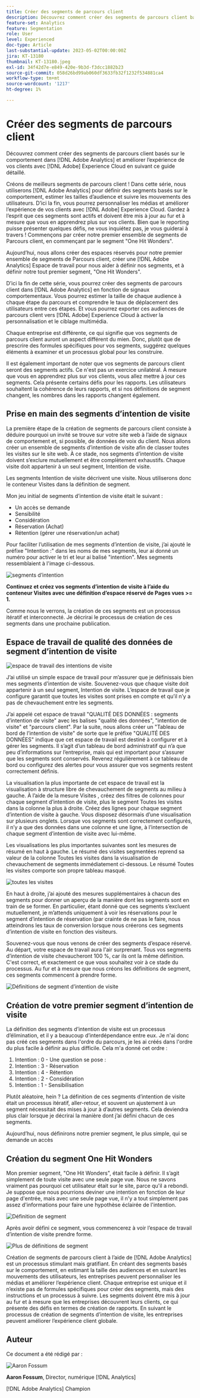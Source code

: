```yaml
---
title: Créer des segments de parcours client
description: Découvrez comment créer des segments de parcours client basés sur le comportement dans [!DNL Adobe Analytics] et améliorer l’expérience de vos clients avec [!DNL Adobe] Experience Cloud en suivant ce guide détaillé.
feature-set: Analytics
feature: Segmentation
role: User
level: Experienced
doc-type: Article
last-substantial-update: 2023-05-02T00:00:00Z
jira: KT-13180
thumbnail: KT-13180.jpeg
exl-id: 34f42d7e-e849-420e-9b3d-f3dcc1882b23
source-git-commit: 058d26bd99ab060df3633fb32f1232f534881ca4
workflow-type: tm+mt
source-wordcount: '1217'
ht-degree: 1%

---
```


# Créer des segments de parcours client

Découvrez comment créer des segments de parcours client basés sur le comportement dans [!DNL Adobe Analytics] et améliorer l’expérience de vos clients avec [!DNL Adobe] Experience Cloud en suivant ce guide détaillé.

Créons de meilleurs segments de parcours client ! Dans cette série, nous utiliserons [!DNL Adobe Analytics] pour définir des segments basés sur le comportement, estimer les tailles d’audience et suivre les mouvements des utilisateurs. D’ici la fin, vous pourrez personnaliser les médias et améliorer l’expérience de vos clients avec [!DNL Adobe] Experience Cloud. Gardez à l’esprit que ces segments sont actifs et doivent être mis à jour au fur et à mesure que vous en apprendrez plus sur vos clients. Bien que le reporting puisse présenter quelques défis, ne vous inquiétez pas, je vous guiderai à travers ! Commençons par créer notre premier ensemble de segments de Parcours client, en commençant par le segment &quot;One Hit Wonders&quot;.

Aujourd’hui, nous allons créer des espaces réservés pour notre premier ensemble de segments de Parcours client, créer une [!DNL Adobe Analytics] Espace de travail pour nous aider à définir nos segments, et à définir notre tout premier segment, &quot;One Hit Wonders&quot;.

D’ici la fin de cette série, vous pourrez créer des segments de parcours client dans [!DNL Adobe Analytics] en fonction de signaux comportementaux. Vous pourrez estimer la taille de chaque audience à chaque étape du parcours et comprendre le taux de déplacement des utilisateurs entre ces étapes. Et vous pourrez exporter ces audiences de parcours client vers [!DNL Adobe] Experience Cloud à activer la personnalisation et le ciblage multimédia.

Chaque entreprise est différente, ce qui signifie que vos segments de parcours client auront un aspect différent du mien. Donc, plutôt que de prescrire des formules spécifiques pour vos segments, suggérez quelques éléments à examiner et un processus global pour les construire.

Il est également important de noter que vos segments de parcours client seront des segments actifs. Ce n&#39;est pas un exercice unilatéral. À mesure que vous en apprendrez plus sur vos clients, vous allez mettre à jour ces segments. Cela présente certains défis pour les rapports. Les utilisateurs souhaitent la cohérence de leurs rapports, et si nos définitions de segment changent, les nombres dans les rapports changent également.

## Prise en main des segments d’intention de visite

La première étape de la création de segments de parcours client consiste à déduire pourquoi un invité se trouve sur votre site web à l’aide de signaux de comportement et, si possible, de données de voix du client. Nous allons créer un ensemble de segments d’intention de visite afin de classer toutes les visites sur le site web. À ce stade, nos segments d’intention de visite doivent s’exclure mutuellement et être complètement exhaustifs. Chaque visite doit appartenir à un seul segment, Intention de visite.

Les segments Intention de visite décrivent une visite. Nous utiliserons donc le conteneur Visites dans la définition de segment.

Mon jeu initial de segments d’intention de visite était le suivant :

* Un accès se demande
* Sensibilité
* Considération
* Réservation (Achat)
* Rétention (gérer une réservation/un achat)

Pour faciliter l’utilisation de mes segments d’intention de visite, j’ai ajouté le préfixe &quot;Intention :&quot; dans les noms de mes segments, leur ai donné un numéro pour activer le tri et leur ai balisé &quot;intention&quot;. Mes segments ressemblaient à l&#39;image ci-dessous.

![segments d’intention](assets/intent-segments.png)

**Continuez et créez vos segments d’intention de visite à l’aide du conteneur Visites avec une définition d’espace réservé de Pages vues >= 1.**

Comme nous le verrons, la création de ces segments est un processus itératif et interconnecté. Je décrirai le processus de création de ces segments dans une prochaine publication.

## Espace de travail de qualité des données de segment d’intention de visite

![espace de travail des intentions de visite](assets/visit-intent-workspace.png)

J’ai utilisé un simple espace de travail pour m’assurer que je définissais bien mes segments d’intention de visite. Souvenez-vous que chaque visite doit appartenir à un seul segment, Intention de visite. L’espace de travail que je configure garantit que toutes les visites sont prises en compte et qu’il n’y a pas de chevauchement entre les segments.

J’ai appelé cet espace de travail &quot;QUALITÉ DES DONNÉES : segments d’intention de visite&quot; avec les balises &quot;qualité des données&quot;, &quot;intention de visite&quot; et &quot;parcours client&quot;. Par la suite, nous allons créer un &quot;Tableau de bord de l’intention de visite&quot; de sorte que le préfixe &quot;QUALITÉ DES DONNÉES&quot; indique que cet espace de travail est destiné à configurer et à gérer les segments. Il s’agit d’un tableau de bord administratif qui n’a que peu d’informations sur l’entreprise, mais qui est important pour s’assurer que les segments sont conservés. Revenez régulièrement à ce tableau de bord ou configurez des alertes pour vous assurer que vos segments restent correctement définis.

La visualisation la plus importante de cet espace de travail est la visualisation à structure libre de chevauchement de segments au milieu à gauche. À l’aide de la mesure Visites , créez des filtres de colonnes pour chaque segment d’intention de visite, plus le segment Toutes les visites dans la colonne la plus à droite. Créez des lignes pour chaque segment d’intention de visite à gauche. Vous disposez désormais d’une visualisation sur plusieurs onglets. Lorsque vos segments sont correctement configurés, il n’y a que des données dans une colonne et une ligne, à l’intersection de chaque segment d’intention de visite avec lui-même.

Les visualisations les plus importantes suivantes sont les mesures de résumé en haut à gauche. Le résumé des visites segmentées reprend sa valeur de la colonne Toutes les visites dans la visualisation de chevauchement de segments immédiatement ci-dessous. Le résumé Toutes les visites comporte son propre tableau masqué.

![toutes les visites](assets/all-visits.png)

En haut à droite, j’ai ajouté des mesures supplémentaires à chacun des segments pour donner un aperçu de la manière dont les segments sont en train de se former. En particulier, étant donné que ces segments s’excluent mutuellement, je m’attends uniquement à voir les réservations pour le segment d’intention de réservation (par crainte de ne pas le faire, nous atteindrons les taux de conversion lorsque nous créerons ces segments d’intention de visite en fonction des visiteurs.

Souvenez-vous que nous venons de créer des segments d’espace réservé. Au départ, votre espace de travail aura l&#39;air surprenant. Tous vos segments d’intention de visite chevaucheront 100 %, car ils ont la même définition. C&#39;est correct, et exactement ce que vous souhaitez voir à ce stade du processus. Au fur et à mesure que nous créons les définitions de segment, ces segments commencent à prendre forme.

![Définitions de segment d’intention de visite](assets/visit-intent-segment-defs.png)

## Création de votre premier segment d’intention de visite

La définition des segments d’intention de visite est un processus d’élimination, et il y a beaucoup d’interdépendance entre eux. Je n&#39;ai donc pas créé ces segments dans l&#39;ordre du parcours, je les ai créés dans l&#39;ordre du plus facile à définir au plus difficile. Cela m&#39;a donné cet ordre :

1. Intention : 0 - Une question se pose :
1. Intention : 3 - Réservation
1. Intention : 4 - Rétention
1. Intention : 2 - Considération
1. Intention : 1 - Sensibilisation

Plutôt aléatoire, hein ? La définition de ces segments d’intention de visite était un processus itératif, aller-retour, et souvent un ajustement à un segment nécessitait des mises à jour à d’autres segments. Cela deviendra plus clair lorsque je décrirai la manière dont j’ai défini chacun de ces segments.

Aujourd’hui, nous définirons notre premier segment, le plus simple, qui se demande un accès

## Création du segment One Hit Wonders

Mon premier segment, &quot;One Hit Wonders&quot;, était facile à définir. Il s’agit simplement de toute visite avec une seule page vue. Nous ne savons vraiment pas pourquoi cet utilisateur était sur le site, parce qu&#39;il a rebondi. Je suppose que nous pourrions deviner une intention en fonction de leur page d&#39;entrée, mais avec une seule page vue, il n&#39;y a tout simplement pas assez d&#39;informations pour faire une hypothèse éclairée de l&#39;intention.

![Définition de segment](assets/segment-def.png)

Après avoir défini ce segment, vous commencerez à voir l’espace de travail d’intention de visite prendre forme.

![Plus de définitions de segment](assets/more-segment-defs.png)

Création de segments de parcours client à l’aide de [!DNL Adobe Analytics] est un processus stimulant mais gratifiant. En créant des segments basés sur le comportement, en estimant la taille des audiences et en suivant les mouvements des utilisateurs, les entreprises peuvent personnaliser les médias et améliorer l’expérience client. Chaque entreprise est unique et il n’existe pas de formules spécifiques pour créer des segments, mais des instructions et un processus à suivre. Les segments doivent être mis à jour au fur et à mesure que les entreprises découvrent leurs clients, ce qui présente des défis en termes de création de rapports. En suivant le processus de création de segments d’intention de visite, les entreprises peuvent améliorer l’expérience client globale.

## Auteur

Ce document a été rédigé par :

![Aaron Fossum](assets/aaron-headshot.png)

**Aaron Fossum**, Director, numérique [!DNL Analytics]

[!DNL Adobe Analytics] Champion
